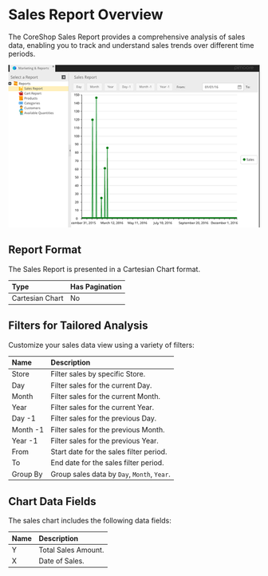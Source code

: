 # Sales Report Overview

The CoreShop Sales Report provides a comprehensive analysis of sales data, enabling you to track and understand sales trends over different time periods.

![Sales Report](img/sales.png)

## Report Format

The Sales Report is presented in a Cartesian Chart format.

| Type           | Has Pagination |
|:---------------|:--------------|
| Cartesian Chart| No            |

## Filters for Tailored Analysis

Customize your sales data view using a variety of filters:

| Name    | Description                                 |
|:--------|:--------------------------------------------|
| Store   | Filter sales by specific Store.             |
| Day     | Filter sales for the current Day.           |
| Month   | Filter sales for the current Month.         |
| Year    | Filter sales for the current Year.          |
| Day -1  | Filter sales for the previous Day.          |
| Month -1| Filter sales for the previous Month.        |
| Year -1 | Filter sales for the previous Year.         |
| From    | Start date for the sales filter period.     |
| To      | End date for the sales filter period.       |
| Group By| Group sales data by `Day`, `Month`, `Year`. |

## Chart Data Fields

The sales chart includes the following data fields:

| Name | Description         |
|:-----|:--------------------|
| Y    | Total Sales Amount. |
| X    | Date of Sales.      |
